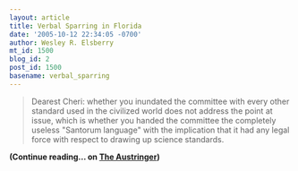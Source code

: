 ```yaml
---
layout: article
title: Verbal Sparring in Florida
date: '2005-10-12 22:34:05 -0700'
author: Wesley R. Elsberry
mt_id: 1500
blog_id: 2
post_id: 1500
basename: verbal_sparring
---
```

> Dearest Cheri: whether you inundated the committee with every other standard used in the civilized world does not address the point at issue, which is whether you handed the committee the completely useless "Santorum language" with the implication that it had any legal force with respect to drawing up science standards.

**(Continue reading... on [The Austringer](http://austringer.net/wp/?p=160))**

